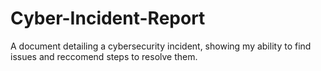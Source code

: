 # Cyber-Incident-Report
A document detailing a cybersecurity incident, showing my ability to find issues and reccomend steps to resolve them.
